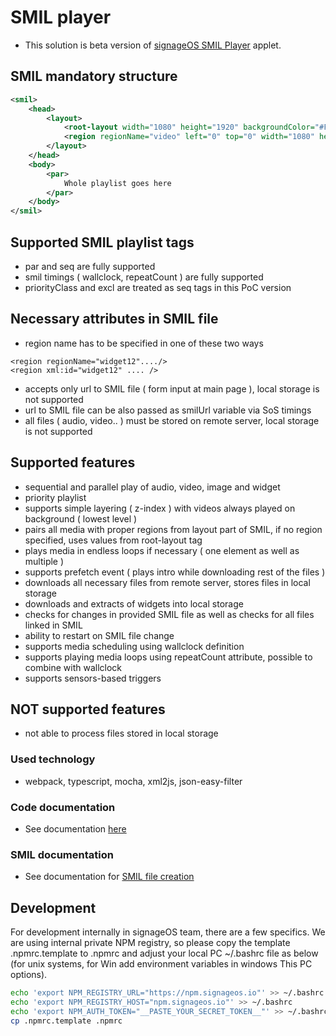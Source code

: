 # SMIL player

- This solution is beta version of [signageOS SMIL Player](https://docs.signageos.io/category/smil-guides) applet.

## SMIL mandatory structure
```xml
<smil>
    <head>
        <layout>
            <root-layout width="1080" height="1920" backgroundColor="#FFFFFF" />
            <region regionName="video" left="0" top="0" width="1080" height="1920" z-index="1" backgroundColor="#FFFFFF" mediaAlign="center" />
        </layout>
    </head>
    <body>
        <par> 
            Whole playlist goes here
        </par> 
    </body>
</smil>
```
## Supported SMIL  playlist tags
- par and seq are fully supported
- smil timings ( wallclock, repeatCount ) are fully supported
- priorityClass and excl are treated as seq tags in this PoC version

## Necessary attributes in SMIL file
- region name has to be specified in one of these two ways
```
<region regionName="widget12"..../>
<region xml:id="widget12" .... />
```
- accepts only url to SMIL file ( form input at main page ), local storage is not supported
- url to SMIL file can be also passed as smilUrl variable via SoS timings
- all files ( audio, video.. ) must be stored on remote server,  local storage is not supported

## Supported features
- sequential and parallel play of audio, video, image and widget
- priority playlist
- supports simple layering ( z-index ) with videos always played on background ( lowest level ) 
- pairs all media with proper regions from layout part of SMIL, if no region specified, uses values from root-layout tag
- plays media in endless loops if necessary ( one element as well as multiple )
- supports prefetch event ( plays intro while downloading rest of the files )
- downloads all necessary files from remote server, stores files in local storage
- downloads and extracts of widgets into local storage
- checks for changes in provided SMIL file as well as checks for all files linked in SMIL
- ability to restart on SMIL file change
- supports media scheduling using wallclock definition
- supports playing media loops using repeatCount attribute, possible to combine with wallclock
- supports sensors-based triggers

## NOT supported features
- not able to process files stored in local storage

### Used technology
- webpack, typescript, mocha, xml2js, json-easy-filter

### Code documentation
- See documentation [here](docs/documentation.md)

### SMIL documentation
- See documentation for [SMIL file creation](https://docs.signageos.io/category/smil-docs-guides)

## Development
For development internally in signageOS team, there are a few specifics. We are using internal private NPM registry, so please copy the template .npmrc.template to .npmrc and adjust your local PC ~/.bashrc file as below (for unix systems, for Win add environment variables in windows This PC options).

```sh
echo 'export NPM_REGISTRY_URL="https://npm.signageos.io"' >> ~/.bashrc
echo 'export NPM_REGISTRY_HOST="npm.signageos.io"' >> ~/.bashrc
echo 'export NPM_AUTH_TOKEN="__PASTE_YOUR_SECRET_TOKEN__"' >> ~/.bashrc
cp .npmrc.template .npmrc
```

